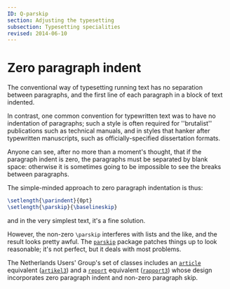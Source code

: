 ```yaml
---
ID: Q-parskip
section: Adjusting the typesetting
subsection: Typesetting specialities
revised: 2014-06-10
---
```

# Zero paragraph indent

The conventional way of typesetting running text has no separation
between paragraphs, and the first line of each paragraph in a block of
text indented.

In contrast, one common convention for typewritten text was to have no
indentation of paragraphs; such a style is often required for
''brutalist'' publications such as technical manuals, and in styles
that hanker after typewritten manuscripts, such as
officially-specified dissertation formats.

Anyone can see, after no more than a moment's thought, that if the
paragraph indent is zero, the paragraphs must be separated by blank
space: otherwise it is sometimes going to be impossible to see the
breaks between paragraphs.

The simple-minded approach to zero paragraph indentation is thus:
```latex
\setlength{\parindent}{0pt}
\setlength{\parskip}{\baselineskip}
```
and in the very simplest text, it's a fine solution.

However, the non-zero `\parskip` interferes with lists and the like,
and the result looks pretty awful.  The [`parskip`](https://ctan.org/pkg/parskip) package
patches things up to look reasonable; it's not perfect, but it deals
with most problems.

The Netherlands Users' Group's set of classes includes an
[`article`](https://ctan.org/pkg/article) equivalent ([`artikel3`](https://ctan.org/pkg/ntgclass)) and a [`report`](https://ctan.org/pkg/report)
equivalent ([`rapport3`](https://ctan.org/pkg/ntgclass)) whose design incorporates zero paragraph
indent and non-zero paragraph skip.

